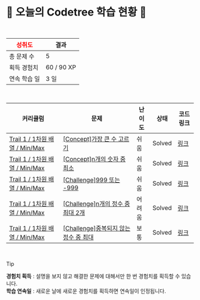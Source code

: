 # 🌲 오늘의 Codetree 학습 현황 🌲

<br />

| <span style="color:red;display:block;text-align:center;"> **성취도**</span> | 결과 |
|---|---|
| 총 문제 수 | 5 |
| 획득 경험치 | 60 / 90 XP |
| 연속 학습 일 | 3 일 |

<br />

|커리큘럼|문제|난이도|상태|코드 링크|
|---|---|---|---|---|
|[Trail 1 / 1차원 배열 / Min/Max](https://www.codetree.ai/trail-info/novice-low/)|[[Concept]가장 큰 수 고르기](https://www.codetree.ai/trails/complete/curated-cards/intro-picking-biggest-number/)|쉬움|Solved|[링크](https://github.com/sangil8585/CodeTree/blob/main/250625/%EA%B0%80%EC%9E%A5%20%ED%81%B0%20%EC%88%98%20%EA%B3%A0%EB%A5%B4%EA%B8%B0/picking-biggest-number.java)|
|[Trail 1 / 1차원 배열 / Min/Max](https://www.codetree.ai/trail-info/novice-low/)|[[Concept]n개의 숫자 중 최소](https://www.codetree.ai/trails/complete/curated-cards/intro-min-of-n-num/)|쉬움|Solved|[링크](https://github.com/sangil8585/CodeTree/blob/main/250625/N%EA%B0%9C%EC%9D%98%20%EC%88%AB%EC%9E%90%20%EC%A4%91%20%EC%B5%9C%EC%86%8C/min-of-n-num.java)|
|[Trail 1 / 1차원 배열 / Min/Max](https://www.codetree.ai/trail-info/novice-low/)|[[Challenge]999 또는 -999](https://www.codetree.ai/trails/complete/curated-cards/challenge-999-or-999/)|쉬움|Solved|[링크](https://github.com/sangil8585/CodeTree/blob/main/250625/999%20%EB%98%90%EB%8A%94%20-999/999-or-999.java)|
|[Trail 1 / 1차원 배열 / Min/Max](https://www.codetree.ai/trail-info/novice-low/)|[[Challenge]n개의 정수 중 최대 2개](https://www.codetree.ai/trails/complete/curated-cards/challenge-two-max-of-n-num/)|어려움|Solved|[링크](https://github.com/sangil8585/CodeTree/blob/main/250625/N%EA%B0%9C%EC%9D%98%20%EC%A0%95%EC%88%98%20%EC%A4%91%20%EC%B5%9C%EB%8C%80%202%EA%B0%9C/two-max-of-n-num.java)|
|[Trail 1 / 1차원 배열 / Min/Max](https://www.codetree.ai/trail-info/novice-low/)|[[Challenge]중복되지 않는 정수 중 최대](https://www.codetree.ai/trails/complete/curated-cards/challenge-max-of-unique-number/)|보통|Solved|[링크](https://github.com/sangil8585/CodeTree/blob/main/250625/%EC%A4%91%EB%B3%B5%EB%90%98%EC%A7%80%20%EC%95%8A%EB%8A%94%20%EC%A0%95%EC%88%98%20%EC%A4%91%20%EC%B5%9C%EB%8C%80/max-of-unique-number.java)|


<br />

> [!TIP]
> **경험치 획득** : 설명을 보지 않고 해결한 문제에 대해서만 한 번 경험치를 획득할 수 있습니다.  
> **학습 연속일** : 새로운 날에 새로운 경험치를 획득하면 연속일이 인정됩니다.

